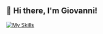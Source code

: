 ## 👋 Hi there, I'm Giovanni!

[![My Skills](https://skillicons.dev/icons?i=py,cpp,bash,arduino,gcp,aws,docker,git,ros,opencv,vim,vscode)](https://skillicons.dev)
